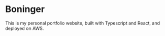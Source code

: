 # Boninger

This is my personal portfolio website, built with Typescript and React, and deployed on AWS.
